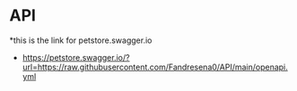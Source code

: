 # API
*this is the link for petstore.swagger.io

- https://petstore.swagger.io/?url=https://raw.githubusercontent.com/Fandresena0/API/main/openapi.yml
